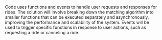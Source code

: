 Code uses functions and events to handle user requests and responses for rides.
The solution will involve breaking down the matching algorithm into smaller functions that can be executed separately and asynchronously, improving the performance and scalability of the system. Events will be used to trigger specific functions in response to user actions, such as requesting a ride or canceling a ride.